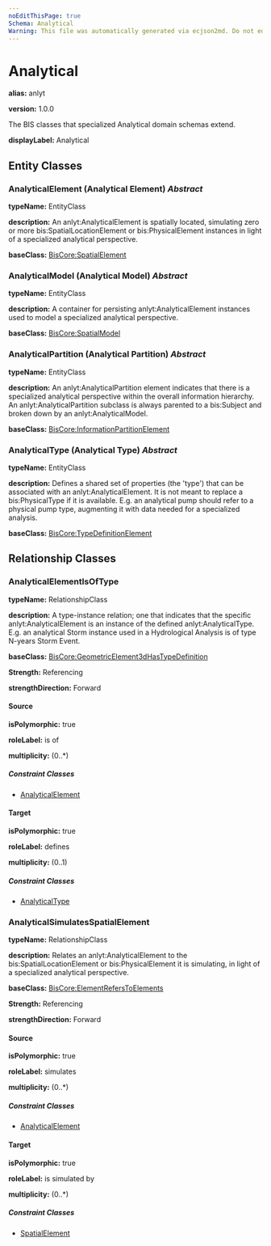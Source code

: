 ```yaml
---
noEditThisPage: true
Schema: Analytical
Warning: This file was automatically generated via ecjson2md. Do not edit this file. Any edits made to this file will be overwritten the next time it is generated.
---
```


# Analytical

**alias:** anlyt

**version:** 1.0.0

The BIS classes that specialized Analytical domain schemas extend.

**displayLabel:** Analytical

## Entity Classes

### **AnalyticalElement** (Analytical Element) *Abstract*

**typeName:** EntityClass

**description:** An anlyt:AnalyticalElement is spatially located, simulating zero or more bis:SpatialLocationElement or bis:PhysicalElement instances in light of a specialized analytical perspective.

**baseClass:** [BisCore:SpatialElement](biscore.ecschema.md#spatialelement)

### **AnalyticalModel** (Analytical Model) *Abstract*

**typeName:** EntityClass

**description:** A container for persisting anlyt:AnalyticalElement instances used to model a specialized analytical perspective.

**baseClass:** [BisCore:SpatialModel](biscore.ecschema.md#spatialmodel)

### **AnalyticalPartition** (Analytical Partition) *Abstract*

**typeName:** EntityClass

**description:** An anlyt:AnalyticalPartition element indicates that there is a specialized analytical perspective within the overall information hierarchy. An anlyt:AnalyticalPartition subclass is always parented to a bis:Subject and broken down by an anlyt:AnalyticalModel.

**baseClass:** [BisCore:InformationPartitionElement](biscore.ecschema.md#informationpartitionelement)

### **AnalyticalType** (Analytical Type) *Abstract*

**typeName:** EntityClass

**description:** Defines a shared set of properties (the 'type') that can be associated with an anlyt:AnalyticalElement. It is not meant to replace a bis:PhysicalType if it is available. E.g. an analytical pump should refer to a physical pump type, augmenting it with data needed for a specialized analysis.

**baseClass:** [BisCore:TypeDefinitionElement](biscore.ecschema.md#typedefinitionelement)

## Relationship Classes

### **AnalyticalElementIsOfType**

**typeName:** RelationshipClass

**description:** A type-instance relation; one that indicates that the specific anlyt:AnalyticalElement is an instance of the defined anlyt:AnalyticalType. E.g. an analytical Storm instance used in a Hydrological Analysis is of type N-years Storm Event.

**baseClass:** [BisCore:GeometricElement3dHasTypeDefinition](biscore.ecschema.md#geometricelement3dhastypedefinition)

**Strength:** Referencing

**strengthDirection:** Forward

#### Source

**isPolymorphic:** true

**roleLabel:** is of

**multiplicity:** (0..*)

##### Constraint Classes

- [AnalyticalElement](analytical.ecschema.md#analyticalelement)

#### Target

**isPolymorphic:** true

**roleLabel:** defines

**multiplicity:** (0..1)

##### Constraint Classes

- [AnalyticalType](analytical.ecschema.md#analyticaltype)

### **AnalyticalSimulatesSpatialElement**

**typeName:** RelationshipClass

**description:** Relates an anlyt:AnalyticalElement to the bis:SpatialLocationElement or bis:PhysicalElement it is simulating, in light of a specialized analytical perspective.

**baseClass:** [BisCore:ElementRefersToElements](biscore.ecschema.md#elementreferstoelements)

**Strength:** Referencing

**strengthDirection:** Forward

#### Source

**isPolymorphic:** true

**roleLabel:** simulates

**multiplicity:** (0..*)

##### Constraint Classes

- [AnalyticalElement](analytical.ecschema.md#analyticalelement)

#### Target

**isPolymorphic:** true

**roleLabel:** is simulated by

**multiplicity:** (0..*)

##### Constraint Classes

- [SpatialElement](biscore.ecschema.md#spatialelement)
